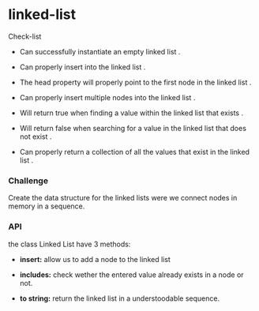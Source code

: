 # linked-list

Check-list

- Can successfully instantiate an empty linked list .

- Can properly insert into the linked list .

- The head property will properly point to the first node in the linked list .

- Can properly insert multiple nodes into the linked list .

- Will return true when finding a value within the linked list that exists .

- Will return false when searching for a value in the linked list that does not exist .

- Can properly return a collection of all the values that exist in the linked list .

### Challenge
Create the data structure for the linked lists were we connect nodes in memory in a sequence.

### API
the class Linked List have 3 methods:

- **insert:** allow us to add a node to the linked list

- **includes:** check wether the entered value already exists in a node or not.

- **to string:** return the linked list in a understoodable sequence.

